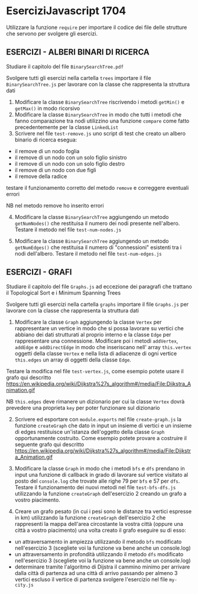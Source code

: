 # EserciziJavascript 1704

Utilizzare la funzione `require` per importare il codice dei file delle strutture che servono per
svolgere gli esercizi.

## ESERCIZI - ALBERI BINARI DI RICERCA

Studiare il capitolo del file `BinarySearchTree.pdf`

Svolgere tutti gli esercizi nella cartella `trees` importare il file `BinarySearchTree.js` per lavorare con la classe che rappresenta la struttura dati

1. Modificare la classe `BinarySearchTree` riscrivendo i metodi `getMin()` e `getMax()` in modo ricorsivo
2. Modificare la classe `BinarySearchTree` in modo che tutti i metodi che fanno comparazione tra nodi
utilizzino una funzione `compare` come fatto precedentemente per la classe `LinkedList`
3. Scrivere nel file `test-remove.js` uno script di test che creato un albero binario di ricerca esegua:
  - il remove di un nodo foglia
  - il remove di un nodo con un solo figlio sinistro
  - il remove di un nodo con un solo figlio destro
  - il remove di un nodo con due figli
  - il remove della radice

testare il funzionamento corretto del metodo `remove` e correggere eventuali errori

NB nel metodo remove ho inserito errori

4. Modificare la classe `BinarySearchTree` aggiungendo un metodo `getNumNodes()` che restituisa il numero dei nodi presente nell'albero. Testare il metodo nel file `test-num-nodes.js`

5. Modificare la classe `BinarySearchTree` aggiungendo un metodo `getNumEdges()` che restituisa il numero di "connessioni" esistenti tra i nodi dell'albero. Testare il metodo nel file `test-num-edges.js`

## ESERCIZI - GRAFI

Studiare il capitolo del file `Graphs.js` ad eccezione dei paragrafi che trattano il Topological Sort e i Minimum Spanning Trees

Svolgere tutti gli esercizi nella cartella `graphs` importare il file `Graphs.js` per lavorare con la classe che rappresenta la struttura dati

1. Modificare la classe `Graph` aggiungendo la classe `Vertex` per rappresentare un vertice in modo che si possa lavorare su vertici che abbiano dei dati strutturati al proprio interno e la classe `Edge` per rappresentare una connessione. Modificare poi i metodi `addVertex`, `addEdge` e `addDirectEdge` in modo che inseriscano nell' array `this.vertex` oggetti della classe `Vertex` e nella lista di adiacenze di ogni vertice `this.edges` un array di oggetti della classe `Edge`.

Testare la modifica nel file `test-vertex.js`, come esempio potete usare il grafo qui descritto https://en.wikipedia.org/wiki/Dijkstra%27s_algorithm#/media/File:Dijkstra_Animation.gif

NB `this.edges` deve rimanere un dizionario per cui la classe `Vertex` dovrà prevedere una proprieta `key` per poter funzionare sul dizionario

2. Scrivere ed esportare con `module.exports` nel file `create-graph.js` la funzione `createGraph` che dato in input un insieme di vertici e un insieme di edges restituisce un'istanza dell'oggetto della classe `Graph` opportunamente costruito. Come esempio potete provare a costruire il seguente grafo qui descritto https://en.wikipedia.org/wiki/Dijkstra%27s_algorithm#/media/File:Dijkstra_Animation.gif

3. Modificare la classe `Graph` in modo che i metodi `bfs` e `dfs` prendano in input una funzione di callback in grado di lavorare sul vertice visitato al posto del `console.log` che trovate alle righe 79 per `bfs` e 57 per `dfs`. Testare il funzionamento dei nuovi metodi nel file `test-bfs-dfs.js` utilizzando la funzione `createGraph` dell'esercizio 2 creando un grafo a vostro piacimento.

4. Creare un grafo pesato (in cui i pesi sono le distanze tra vertici espresse in km) utilizzando la funzione `createGraph` dell'esercizio 2 che rappresenti la mappa dell'area circostante la vostra città (oppure una città a vostro piacimento) una volta creato il grafo eseguire su di esso:
  - un attraversamento in ampiezza utilizzando il metodo `bfs` modificato nell'esercizio 3 (scegliete voi la funzione va bene anche un console.log)
  - un attraversamento in profondità utilizzando il metodo `dfs` modificato nell'esercizio 3 (scegliete voi la funzione va bene anche un console.log)
  - determinare tramite l'algoritmo di Dijstra il cammino minimo per arrivare dalla città di partenza ad una città di arrivo passando per almeno 3 vertici escluso il vertice di partenza
svolgere l'esercizio nel file `my-city.js`

